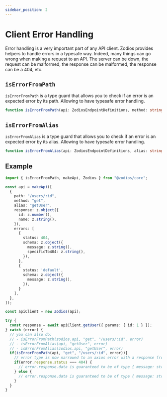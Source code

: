 ```yaml
---
sidebar_position: 2
---
```


# Client Error Handling

Error handling is a very important part of any API client. Zodios provides helpers to handle errors in a typesafe way.
Indeed, many things can go wrong when making a request to an API. The server can be down, the request can be malformed, the response can be malformed, the response can be a 404, etc.

## `isErrorFromPath`

`isErrorFromPath` is a type guard that allows you to check if an error is an expected error by its path. Allowing to have typesafe error handling.

```ts
function isErrorFromPath(api: ZodiosEndpointDefinitions, method: string, path: string, error: unknown): error is AxiosError<ErrorsFromDefinition>
```

## `isErrorFromAlias`

`isErrorFromAlias` is a type guard that allows you to check if an error is an expected error by its alias. Allowing to have typesafe error handling.

```ts
function isErrorFromAlias(api: ZodiosEndpointDefinitions, alias: string, error: unknown): error is AxiosError<ErrorsFromDefinition>
```

## Example

```typescript
import { isErrorFromPath, makeApi, Zodios } from "@zodios/core";

const api = makeApi([
  {
    path: "/users/:id",
    method: "get",
    alias: "getUser",
    response: z.object({
      id: z.number(),
      name: z.string(),
    }),
    errors: [
      {
        status: 404,
        schema: z.object({
          message: z.string(),
          specificTo404: z.string(),
        }),
      },
      {
        status: 'default',
        schema: z.object({
          message: z.string(),
        }),
      }
    ],
  },
]);

const apiClient = new Zodios(api);

try {
  const response = await apiClient.getUser({ params: { id: 1 } });
} catch (error) {
  // you can also do:
  // - isErrorFromPath(zodios.api, "get", "/users/:id", error)
  // - isErrorFromAlias(api, "getUser", error)
  // - isErrorFromAlias(zodios.api, "getUser", error)
  if(isErrorFromPath(api, "get", "/users/:id", error)){
    // error type is now narrowed to an axios error with a response from the ones defined in the api
    if(error.response.status === 404) {
      // error.response.data is guaranteed to be of type { message: string, specificTo404: string }
    } else {
      // error.response.data is guaranteed to be of type { message: string }
    }
  }
}
```